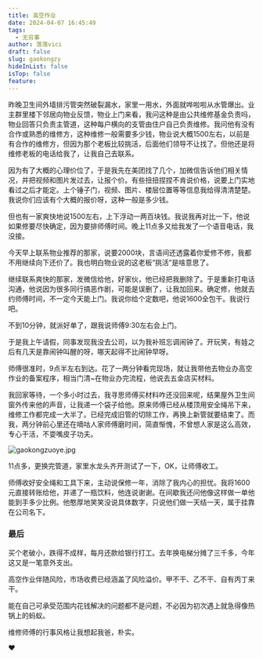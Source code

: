 ```yaml
---
title: 高空作业
date: 2024-04-07 16:45:49
tags:
  - 无穷事
author: 落落vici
draft: false
slug: gaokongzy
hideInList: false
isTop: false
feature:
---
```

昨晚卫生间外墙排污管突然破裂漏水，家里一用水，外面就哗啦啦从水管爆出。业主群里楼下邻居向物业反馈，物业上门来看，我问这种是由公共维修基金负责吗，物业回答只负责主管道，这种每户横向的支管由住户自己负责维修。我问他有没有合作或熟悉的维修方，这种维修一般需要多少钱，物业说大概1500左右，以前是有合作的维修方，但因为那个老板比较挑活，后面他们领导不让找了。但他还是将维修老板的电话给我了，让我自己去联系。

因为有了大概的心理价位了，于是我先在美团找了几个，加微信告诉他们相关情况，并把视频和图片发过去，让报个价。有些扭扭捏捏不肯说价格，说要上门实地看过之后才能定。上个锤子门，视频、图片、楼层位置等等信息我给得清清楚楚。我说你们应该有个大概的报价呀，这种一般是多少钱。

但也有一家爽快地说1500左右，上下浮动一两百块钱。我说我再对比一下，他说如果修要尽快确定，因为要排师傅时间。晚上11点多又给我发了一个语音电话，我没接。

今天早上联系物业推荐的那家，说要2000块，言语间还透露着你爱修不修，我都不用继续向下还价了。我也明白物业说的这老板“挑活”是啥意思了。

继续联系爽快的那家，发微信给他，好家伙，他已经把我删除了。于是重新打电话沟通，他说因为很多同行搞恶作剧，可能是误删了，让我加回来。确定修，他就去约师傅时间，不一定今天能上门。我说你给个定数吧，他说1600全包干。我说行吧。

不到10分钟，就派好单了，跟我说师傅9:30左右会上门。

于是我上午请假，同事发现我没去公司，以为我补班忘调闹钟了。开玩笑，有娃之后有几天是靠闹钟叫醒的呀，哪天起得不比闹钟早呀。

师傅很准时，9点半左右到达。花了一两分钟看完现场，就让我带他去物业办高空作业的备案程序，相当门清~在物业办完流程，他说去五金店买材料。

我回家等待，一个多小时过去，我寻思师傅买材料咋还没回来呢，结果屋外卫生间窗外传来他的声音，让我递一个袋子给他。原来师傅已经从楼顶用安全绳吊下来，维修工作都完成一大半了。已经完成旧管的切除工作，再换上新管就要结束了。而我，两分钟前心里还在嘀咕人家师傅磨时间，简直惭愧，不曾想人家是这么高效，专心干活，不耍嘴皮子功夫。

![gaokongzuoye.jpg](https://img.hux.ink/image/2024/04/gaokongzuoye.jpg)


11点多，更换完管道，家里水龙头齐开测试了一下，OK，让师傅收工。

师傅收好安全绳和工具下来，主动说保修一年，消除了我内心的担忧。我将1600元直接转账给他，并递了一瓶饮料，他连说谢谢。在间歇我还问他像这样做一单他能到手多少比例。他憨厚地笑笑没说具体数字，只说他们做一天结一天，属于挂靠在公司名下。

### 最后

买个老破小，跌得不成样，每月还款给银行打工。去年换电梯分摊了三千多，今年这又是一笔意外支出。

高空作业伴随风险，市场收费已经涵盖了风险溢价。甲不干、乙不干、自有丙丁来干。

能在自己可承受范围内花钱解决的问题都不是问题，不必因为初次遇上就急得像热锅上的蚂蚁。

维修师傅的行事风格让我想起我爸，朴实。

❤